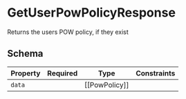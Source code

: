 # GetUserPowPolicyResponse

Returns the users POW policy, if they exist

## Schema

| Property | Required | Type | Constraints |
| --- | --- | --- | --- |
| `data` |     | [[PowPolicy]] |     | 



